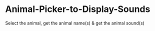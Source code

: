 # Animal-Picker-to-Display-Sounds
Select the animal, get the animal name(s) &amp; get the animal sound(s)
